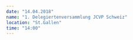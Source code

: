 ```yaml
---
date: "14.04.2018"
name: "1. Delegiertenversammlung JCVP Schweiz"
location: "St.Gallen"
time: "14:00"
---
```


